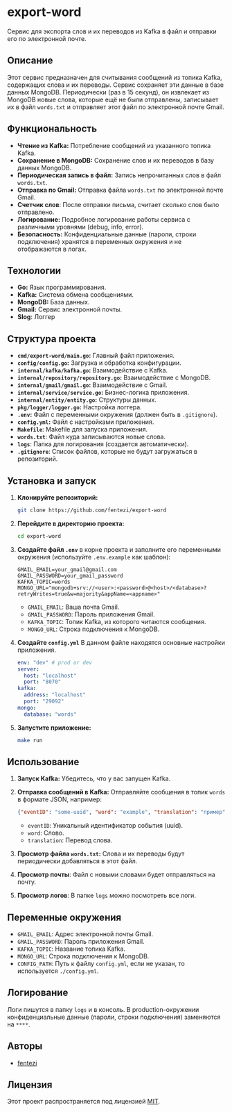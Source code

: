 # export-word

Сервис для экспорта слов и их переводов из Kafka в файл и отправки его по электронной почте.

## Описание

Этот сервис предназначен для считывания сообщений из топика Kafka, содержащих слова и их переводы. Сервис сохраняет эти данные в базе данных MongoDB. Периодически (раз в 15 секунд), он извлекает из MongoDB новые слова, которые ещё не были отправлены, записывает их в файл `words.txt` и отправляет этот файл по электронной почте Gmail.

## Функциональность

*   **Чтение из Kafka:** Потребление сообщений из указанного топика Kafka.
*   **Сохранение в MongoDB:** Сохранение слов и их переводов в базу данных MongoDB.
*   **Периодическая запись в файл:** Запись непрочитанных слов в файл `words.txt`.
*   **Отправка по Gmail:** Отправка файла `words.txt` по электронной почте Gmail.
* **Счетчик слов**: После отправки письма, считает сколько слов было отправлено.
*   **Логирование:** Подробное логирование работы сервиса с различными уровнями (debug, info, error).
*   **Безопасность:** Конфиденциальные данные (пароли, строки подключения) хранятся в переменных окружения и не отображаются в логах.

## Технологии

*   **Go:** Язык программирования.
*   **Kafka:** Система обмена сообщениями.
*   **MongoDB:** База данных.
*   **Gmail:** Сервис электронной почты.
* **Slog**: Логгер

## Структура проекта

*   **`cmd/export-word/main.go`:** Главный файл приложения.
*   **`config/config.go`:** Загрузка и обработка конфигурации.
*   **`internal/kafka/kafka.go`:** Взаимодействие с Kafka.
*   **`internal/repository/repository.go`:** Взаимодействие с MongoDB.
*   **`internal/gmail/gmail.go`:** Взаимодействие с Gmail.
*   **`internal/service/service.go`:** Бизнес-логика приложения.
*   **`internal/entity/entity.go`:** Структуры данных.
*   **`pkg/logger/logger.go`:** Настройка логгера.
*   **`.env`:** Файл с переменными окружения (должен быть в `.gitignore`).
*   **`config.yml`:** Файл с настройками приложения.
* **`Makefile`**: Makefile для запуска приложения.
* **`words.txt`**: Файл куда записываются новые слова.
* **`logs`**: Папка для логирования (создается автоматически).
* **`.gitignore`**: Список файлов, которые не будут загружаться в репозиторий.

## Установка и запуск

1.  **Клонируйте репозиторий:**

    ```bash
    git clone https://github.com/fentezi/export-word
    ```

2.  **Перейдите в директорию проекта:**

    ```bash
    cd export-word
    ```

3.  **Создайте файл `.env`** в корне проекта и заполните его переменными окружения (используйте `.env.example` как шаблон):

    ```
    GMAIL_EMAIL=your_gmail@gmail.com
    GMAIL_PASSWORD=your_gmail_password
    KAFKA_TOPIC=words
    MONGO_URL="mongodb+srv://<user>:<password>@<host>/<database>?retryWrites=true&w=majority&appName=<appname>"
    ```
    *   `GMAIL_EMAIL`: Ваша почта Gmail.
    *   `GMAIL_PASSWORD`: Пароль приложения Gmail.
    *   `KAFKA_TOPIC`: Топик Kafka, из которого читаются сообщения.
    *   `MONGO_URL`: Строка подключения к MongoDB.
4. **Создайте `config.yml`** В данном файле находятся основные настройки приложения.
    ```yaml
    env: "dev" # prod or dev
    server:
      host: "localhost"
      port: "8070"
    kafka:
      address: "localhost"
      port: "29092"
    mongo:
      database: "words"
    ```
5.  **Запустите приложение:**

    ```bash
    make run
    ```

## Использование

1.  **Запуск Kafka:** Убедитесь, что у вас запущен Kafka.
2.  **Отправка сообщений в Kafka:** Отправляйте сообщения в топик `words` в формате JSON, например:

    ```json
    {"eventID": "some-uuid", "word": "example", "translation": "пример"}
    ```

    *   `eventID`: Уникальный идентификатор события (uuid).
    *   `word`: Слово.
    *   `translation`: Перевод слова.

3.  **Просмотр файла `words.txt`:** Слова и их переводы будут периодически добавляться в этот файл.
4. **Просмотр почты**: Файл с новыми словами будет отправляться на почту.
5. **Просмотр логов**: В папке `logs` можно посмотреть все логи.

## Переменные окружения

*   `GMAIL_EMAIL`: Адрес электронной почты Gmail.
*   `GMAIL_PASSWORD`: Пароль приложения Gmail.
*   `KAFKA_TOPIC`: Название топика Kafka.
*   `MONGO_URL`: Строка подключения к MongoDB.
* `CONFIG_PATH`: Путь к файлу `config.yml`, если не указан, то используется `./config.yml`.

## Логирование

Логи пишутся в папку `logs` и в консоль. В production-окружении конфиденциальные данные (пароли, строки подключения) заменяются на `****`.

## Авторы

*   [fentezi](https://github.com/fentezi)
## Лицензия

Этот проект распространяется под лицензией [MIT](./LICENSE).